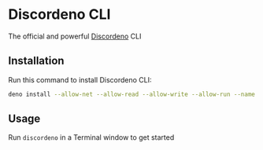 # Discordeno CLI

The official and powerful [Discordeno](https://discordeno.mod.land) CLI

## Installation

Run this command to install Discordeno CLI:

```bash
deno install --allow-net --allow-read --allow-write --allow-run --name discordeno https://raw.githubusercontent.com/discordeno/cli/main/mod.ts
```

## Usage

Run `discordeno` in a Terminal window to get started